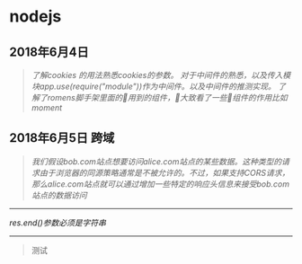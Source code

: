 **nodejs**
===
__2018年6月4日__
---
>*了解cookies 的用法熟悉cookies的参数。 对于中间件的熟悉，以及传入模块app.use(require("module"))作为中间件。以及中间件的推测实现。 了解了romens脚手架里面的用到的组件，大致看了一些组件的作用比如moment*

__2018年6月5日__
跨域
---
>*我们假设bob.com站点想要访问alice.com站点的某些数据。这种类型的请求由于浏览器的同源策略通常是不被允许的。不过，如果支持CORS请求，那么alice.com站点就可以通过增加一些特定的响应头信息来接受bob.com站点的数据访问* 
---
*res.end()参数必须是字符串*

---
>测试